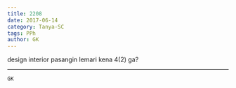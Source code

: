 ```yaml
---
title: 2208
date: 2017-06-14
category: Tanya-SC
tags: PPh
author: GK
---
```


design interior pasangin lemari kena 4(2) ga?

---



`GK`
